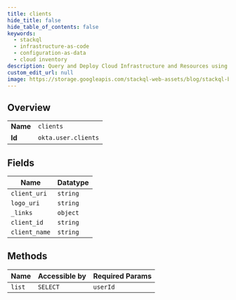 ```yaml
---
title: clients
hide_title: false
hide_table_of_contents: false
keywords:
  - stackql
  - infrastructure-as-code
  - configuration-as-data
  - cloud inventory
description: Query and Deploy Cloud Infrastructure and Resources using SQL
custom_edit_url: null
image: https://storage.googleapis.com/stackql-web-assets/blog/stackql-blog-post-featured-image.png
---
```

  
    

## Overview
<table><tbody>
<tr><td><b>Name</b></td><td><code>clients</code></td></tr>
<tr><td><b>Id</b></td><td><code>okta.user.clients</code></td></tr>
</tbody></table>

## Fields
| Name | Datatype |
| ---- | -------- |
| `client_uri` | `string` |
| `logo_uri` | `string` |
| `_links` | `object` |
| `client_id` | `string` |
| `client_name` | `string` |
## Methods
| Name | Accessible by | Required Params |
| ---- | ------------- | --------------- |
| `list` | `SELECT` | `userId` |
